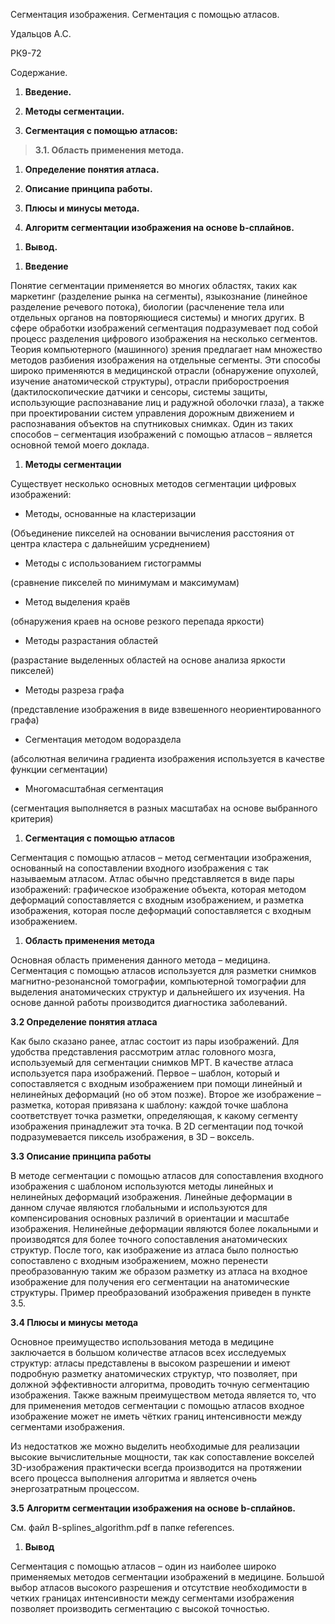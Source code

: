 Сегментация изображения. Сегментация с помощью атласов.

Удальцов А.С.

РК9-72

Содержание.

1.  **Введение.**

2.  **Методы сегментации.**

3.  **Сегментация с помощью атласов:**

> **3.1. Область применения метода.**

1.  **Определение понятия атласа.**

2.  **Описание принципа работы.**

3.  **Плюсы и минусы метода.**

4.  **Алгоритм сегментации изображения на основе b-сплайнов.**

<!-- -->

1.  **Вывод.**

<!-- -->

1.  **Введение**

Понятие сегментации применяется во многих областях, таких как маркетинг (разделение рынка на сегменты), языкознание (линейное разделение речевого потока), биологии (расчленение тела или отдельных органов на повторяющиеся системы) и многих других. В сфере обработки изображений сегментация подразумевает под собой процесс разделения цифрового изображения на несколько сегментов. Теория компьютерного (машинного) зрения предлагает нам множество методов разбиения изображения на отдельные сегменты. Эти способы широко применяются в медицинской отрасли (обнаружение опухолей, изучение анатомической структуры), отрасли приборостроения (дактилоскопические датчики и сенсоры, системы защиты, использующие распознавание лиц и радужной оболочки глаза), а также при проектировании систем управления дорожным движением и распознавания объектов на спутниковых снимках. Один из таких способов – сегментация изображений с помощью атласов – является основной темой моего доклада.

1.  **Методы сегментации**

Существует несколько основных методов сегментации цифровых изображений:

-   Методы, основанные на кластеризации

(Объединение пикселей на основании вычисления расстояния от центра кластера с дальнейшим усреднением)

-   Методы с использованием гистограммы

(сравнение пикселей по минимумам и максимумам)

-   Метод выделения краёв

(обнаружения краев на основе резкого перепада яркости)

-   Методы разрастания областей

(разрастание выделенных областей на основе анализа яркости пикселей)

-   Методы разреза графа

(представление изображения в виде взвешенного неориентированного графа)

-   Сегментация методом водораздела

(абсолютная величина градиента изображения используется в качестве функции сегментации)

-   Многомасштабная сегментация

(сегментация выполняется в разных масштабах на основе выбранного критерия)

1.  **Сегментация с помощью атласов**

Сегментация с помощью атласов – метод сегментации изображения, основанный на сопоставлении входного изображения с так называемым атласом. Атлас обычно представляется в виде пары изображений: графическое изображение объекта, которая методом деформаций сопоставляется с входным изображением, и разметка изображения, которая после деформаций сопоставляется с входным изображением.

1.  **Область применения метода**

Основная область применения данного метода – медицина. Сегментация с помощью атласов используется для разметки снимков магнитно-резонансной томографии, компьютерной томографии для выделения анатомических структур и дальнейшего их изучения. На основе данной работы производится диагностика заболеваний.

**3.2 Определение понятия атласа**

Как было сказано ранее, атлас состоит из пары изображений. Для удобства представления рассмотрим атлас головного мозга, используемый для сегментации снимков МРТ. В качестве атласа используется пара изображений. Первое – шаблон, который и сопоставляется с входным изображением при помощи линейный и нелинейных деформаций (но об этом позже). Второе же изображение – разметка, которая привязана к шаблону: каждой точке шаблона соответствует точка разметки, определяющая, к какому сегменту изображения принадлежит эта точка. В 2D сегментации под точкой подразумевается пиксель изображения, в 3D – воксель.

**3.3 Описание принципа работы**

В методе сегментации с помощью атласов для сопоставления входного изображения с шаблоном используются методы линейных и нелинейных деформаций изображения. Линейные деформации в данном случае являются глобальными и используются для компенсирования основных различий в ориентации и масштабе изображения. Нелинейные деформации являются более локальными и производятся для более точного сопоставления анатомических структур. После того, как изображение из атласа было полностью сопоставлено с входным изображением, можно перенести преобразованную таким же образом разметку из атласа на входное изображение для получения его сегментации на анатомические структуры. Пример преобразований изображения приведен в пункте 3.5.

**3.4 Плюсы и минусы метода**

Основное преимущество использования метода в медицине заключается в большом количестве атласов всех исследуемых структур: атласы представлены в высоком разрешении и имеют подробную разметку анатомических структур, что позволяет, при должной эффективности алгоритма, проводить точную сегментацию изображения. Также важным преимуществом метода является то, что для применения методов сегментации с помощью атласов входное изображение может не иметь чётких границ интенсивности между сегментами изображения.

Из недостатков же можно выделить необходимые для реализации высокие вычислительные мощности, так как сопоставление вокселей 3D-изображения практически всегда производится на протяжении всего процесса выполнения алгоритма и является очень энергозатратным процессом.

**3.5** **Алгоритм сегментации изображения на основе b-сплайнов.**

См. файл B-splines\_algorithm.pdf в папке references.

1.  **Вывод**

Сегментация с помощью атласов – один из наиболее широко применяемых методов сегментации изображений в медицине. Большой выбор атласов высокого разрешения и отсутствие необходимости в четких границах интенсивности между сегментами изображения позволяет производить сегментацию с высокой точностью.
